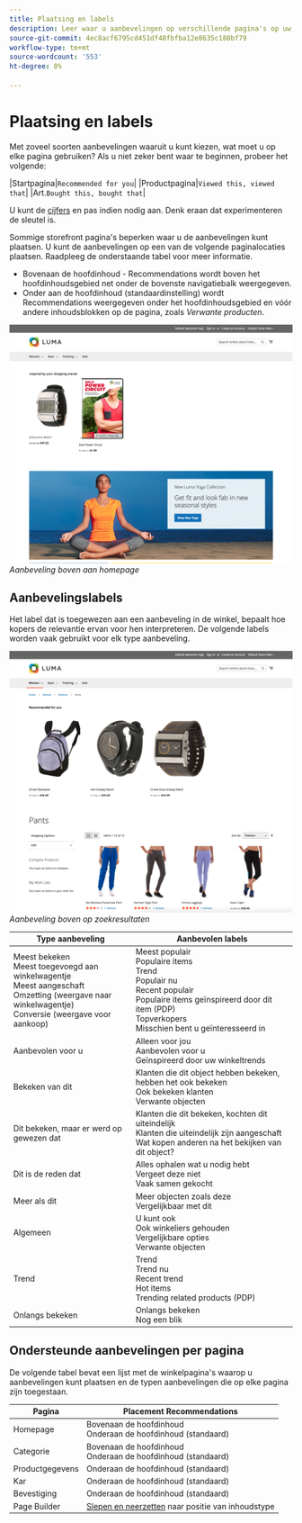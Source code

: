 ```yaml
---
title: Plaatsing en labels
description: Leer waar u aanbevelingen op verschillende pagina's op uw plaats en suggesties voor vaak gebruikte etiketten voor elk aanbevelingstype kunt plaatsen.
source-git-commit: 4ec8acf6795cd451df48fbfba12e8635c180bf79
workflow-type: tm+mt
source-wordcount: '553'
ht-degree: 0%

---
```


# Plaatsing en labels

Met zoveel soorten aanbevelingen waaruit u kunt kiezen, wat moet u op elke pagina gebruiken? Als u niet zeker bent waar te beginnen, probeer het volgende:

|Startpagina|`Recommended for you`| |Productpagina|`Viewed this, viewed that`| |Art.`Bought this, bought that`|

U kunt de [cijfers](workspace.md) en pas indien nodig aan. Denk eraan dat experimenteren de sleutel is.

Sommige storefront pagina&#39;s beperken waar u de aanbevelingen kunt plaatsen. U kunt de aanbevelingen op een van de volgende paginalocaties plaatsen. Raadpleeg de onderstaande tabel voor meer informatie.

- Bovenaan de hoofdinhoud - Recommendations wordt boven het hoofdinhoudsgebied net onder de bovenste navigatiebalk weergegeven.
- Onder aan de hoofdinhoud (standaardinstelling) wordt Recommendations weergegeven onder het hoofdinhoudsgebied en vóór andere inhoudsblokken op de pagina, zoals _Verwante producten_.

![Aanbevolen plaatsing](assets/storefront-home-page-top.png)
_Aanbeveling boven aan homepage_

## Aanbevelingslabels

Het label dat is toegewezen aan een aanbeveling in de winkel, bepaalt hoe kopers de relevantie ervan voor hen interpreteren. De volgende labels worden vaak gebruikt voor elk type aanbeveling.

![Aanbevolen plaatsing](assets/storefront-search-results-top.png)
_Aanbeveling boven op zoekresultaten_

| Type aanbeveling | Aanbevolen labels |
|---|---|
| Meest bekeken<br> Meest toegevoegd aan winkelwagentje<br>Meest aangeschaft<br>Omzetting (weergave naar winkelwagentje)<br>Conversie (weergave voor aankoop) | Meest populair<br>Populaire items<br>Trend<br>Populair nu<br>Recent populair<br>Populaire items geïnspireerd door dit item (PDP)<br>Topverkopers<br>Misschien bent u geïnteresseerd in |
| Aanbevolen voor u | Alleen voor jou<br>Aanbevolen voor u<br>Geïnspireerd door uw winkeltrends |
| Bekeken van dit | Klanten die dit object hebben bekeken, hebben het ook bekeken<br>Ook bekeken klanten<br>Verwante objecten |
| Dit bekeken, maar er werd op gewezen dat | Klanten die dit bekeken, kochten dit uiteindelijk<br>Klanten die uiteindelijk zijn aangeschaft<br>Wat kopen anderen na het bekijken van dit object? |
| Dit is de reden dat | Alles ophalen wat u nodig hebt<br>Vergeet deze niet<br>Vaak samen gekocht |
| Meer als dit | Meer objecten zoals deze<br>Vergelijkbaar met dit |
| Algemeen | U kunt ook<br>Ook winkeliers gehouden<br>Vergelijkbare opties<br>Verwante objecten |
| Trend | Trend<br>Trend nu<br>Recent trend<br>Hot items<br>Trending related products (PDP) |
| Onlangs bekeken | Onlangs bekeken<br>Nog een blik |

## Ondersteunde aanbevelingen per pagina

De volgende tabel bevat een lijst met de winkelpagina&#39;s waarop u aanbevelingen kunt plaatsen en de typen aanbevelingen die op elke pagina zijn toegestaan.

| Pagina | Placement Recommendations |
|---|---|
| Homepage | Bovenaan de hoofdinhoud<br>Onderaan de hoofdinhoud (standaard) | Meest bekeken<br>Meest aangeschaft<br>Meest toegevoegd aan winkelwagentje<br>Aanbevolen voor u<br>Trend |
| Categorie | Bovenaan de hoofdinhoud<br>Onderaan de hoofdinhoud (standaard) | Meest bekeken<br>Meest aangeschaft<br>Meest toegevoegd aan winkelwagentje<br>Aanbevolen voor u<br>Trend |
| Productgegevens | Onderaan de hoofdinhoud (standaard) | Meest bekeken<br>Meest aangeschaft<br>Meest toegevoegd aan winkelwagentje<br>Bekeken dit, gezien dat<br>Bekijk dit, kocht dat<br>Dit gekocht<br>Meer als dit<br>Trend<br>Visuele gelijkenis |
| Kar | Onderaan de hoofdinhoud (standaard) | Meest bekeken<br>Meest aangeschaft<br>Meest toegevoegd aan winkelwagentje<br>Bekeken dit, gezien dat<br>Bekijk dit, kocht dat<br>Dit gekocht<br>Meer als dit<br>Trend |
| Bevestiging | Onderaan de hoofdinhoud (standaard) | Meest bekeken<br>Meest aangeschaft<br>Meest toegevoegd aan winkelwagentje<br>Bekeken dit, gezien dat<br>Bekijk dit, kocht dat<br>Dit gekocht<br>Meer als dit<br>Trend |
| Page Builder | [Slepen en neerzetten](https://docs.magento.com/user-guide/cms/page-builder-add-recommendations.html#add-an-existing-recommendation-unit) naar positie van inhoudstype | Meest bekeken<br>Meest aangeschaft<br>Meest toegevoegd aan winkelwagentje<br>Aanbevolen voor u<br>Trend |
